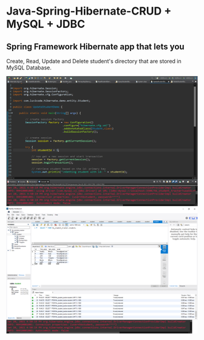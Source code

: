 # Java-Spring-Hibernate-CRUD + MySQL + JDBC

## Spring Framework Hibernate app that lets you
Create, Read, Update and Delete student's directory that are stored in MySQL Database.

<img src="https://github.com/taroserigano/Java-Hibernate-CRUD/blob/main/img/hibernate.png">

<img src="https://github.com/taroserigano/Java-Hibernate-CRUD/blob/main/img/hibernate2.png">
